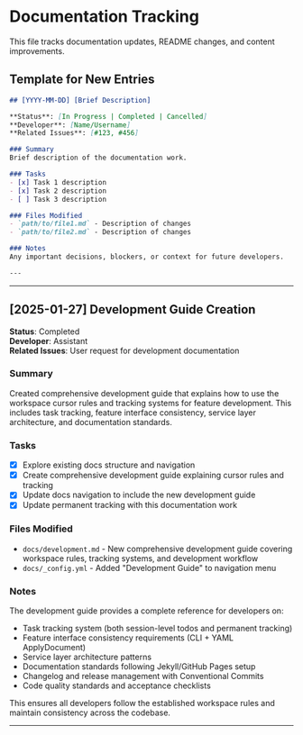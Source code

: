 # Documentation Tracking

This file tracks documentation updates, README changes, and content improvements.

## Template for New Entries

```markdown
## [YYYY-MM-DD] [Brief Description]

**Status**: [In Progress | Completed | Cancelled]  
**Developer**: [Name/Username]  
**Related Issues**: [#123, #456]  

### Summary
Brief description of the documentation work.

### Tasks
- [x] Task 1 description
- [x] Task 2 description  
- [ ] Task 3 description

### Files Modified
- `path/to/file1.md` - Description of changes
- `path/to/file2.md` - Description of changes

### Notes
Any important decisions, blockers, or context for future developers.

---
```

---

## [2025-01-27] Development Guide Creation

**Status**: Completed  
**Developer**: Assistant  
**Related Issues**: User request for development documentation  

### Summary
Created comprehensive development guide that explains how to use the workspace cursor rules and tracking systems for feature development. This includes task tracking, feature interface consistency, service layer architecture, and documentation standards.

### Tasks
- [x] Explore existing docs structure and navigation
- [x] Create comprehensive development guide explaining cursor rules and tracking
- [x] Update docs navigation to include the new development guide
- [x] Update permanent tracking with this documentation work

### Files Modified
- `docs/development.md` - New comprehensive development guide covering workspace rules, tracking systems, and development workflow
- `docs/_config.yml` - Added "Development Guide" to navigation menu

### Notes
The development guide provides a complete reference for developers on:
- Task tracking system (both session-level todos and permanent tracking)
- Feature interface consistency requirements (CLI + YAML ApplyDocument)
- Service layer architecture patterns
- Documentation standards following Jekyll/GitHub Pages setup
- Changelog and release management with Conventional Commits
- Code quality standards and acceptance checklists

This ensures all developers follow the established workspace rules and maintain consistency across the codebase.

---

